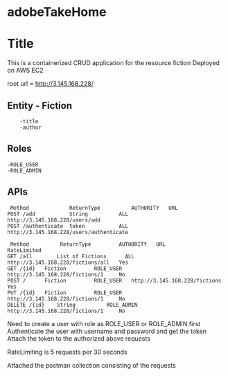 # adobeTakeHome

# Title

This is a containerized CRUD application for the resource fiction
Deployed on AWS EC2 

root url = http://3.145.168.228/

## Entity - Fiction 
		-title
		-author

## Roles 
	-ROLE_USER
	-ROLE_ADMIN

## APIs

	 Method     	 	ReturnType        	AUTHORITY	URL
	POST /add    		String 			ALL		http://3.145.168.228/users/add
	POST /authenticate	token 			ALL 		http://3.145.168.228/users/authenticate

	 Method     	 ReturnType        	AUTHORITY	URL					RateLimited
	GET /all    	List of Fictions	  ALL		http://3.145.168.228/fictions/all	Yes
	GET /{id} 	Fiction			ROLE_USER	http://3.145.168.228/fictions/1		No
	POST /	  	Fiction			ROLE_USER	http://3.145.168.228/fictions		Yes
	PUT /{id}  	Fiction			ROLE_USER	http://3.145.168.228/fictions/1		No
	DELETE /{id} 	String			ROLE_ADMIN	http://3.145.168.228/fictions/1		No
	
Need to create a user with role as ROLE_USER or ROLE_ADMIN first
Authenticate the user with username and password and get the token
Attach the token to the authorized above requests

RateLimiting is 5 requests per 30 seconds

Attached the postman collection consisting of the requests
